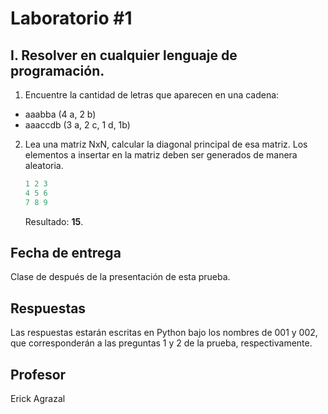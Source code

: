
# Laboratorio #1

## I. Resolver en cualquier lenguaje de programación.

1. Encuentre la cantidad de letras que aparecen en una cadena:
- aaabba (4 a, 2 b)
- aaaccdb (3 a, 2 c, 1 d, 1b)
2. Lea una matriz NxN, calcular la diagonal principal de esa matriz. Los elementos a insertar en la matriz deben ser generados de manera aleatoria.

    ```python
    1 2 3 
    4 5 6
    7 8 9
    ```
    Resultado: **15**.

## Fecha de entrega

Clase de después de la presentación de esta prueba.

## Respuestas

Las respuestas estarán escritas en Python bajo los nombres de 001 y 002, que corresponderán a las preguntas 1 y 2 de la prueba, respectivamente.

## Profesor

Erick Agrazal
